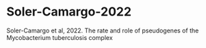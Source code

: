 # Soler-Camargo-2022
Soler-Camargo et al, 2022. The rate and role of pseudogenes of the Mycobacterium tuberculosis complex
